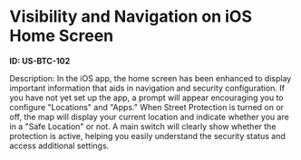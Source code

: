 # Visibility and Navigation on iOS Home Screen

**ID: US-BTC-102**

Description: In the iOS app, the home screen has been enhanced to display important information that aids in navigation and security configuration. If you have not yet set up the app, a prompt will appear encouraging you to configure "Locations" and "Apps." When Street Protection is turned on or off, the map will display your current location and indicate whether you are in a "Safe Location" or not. A main switch will clearly show whether the protection is active, helping you easily understand the security status and access additional settings.